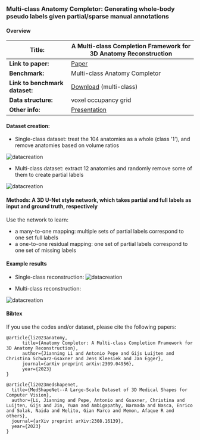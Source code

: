 
### Multi-class Anatomy Completor: Generating whole-body pseudo labels given partial/sparse manual annotations

#### Overview

| **Title:**    | A Multi-class Completion Framework for 3D Anatomy Reconstruction |
| -------- | ------- |
| **Link to paper:** | [Paper](https://arxiv.org/abs/2309.04956)    |
| **Benchmark:**    | Multi-class Anatomy Completor    |
| **Link to benchmark dataset:**    |   [Download](https://uni-duisburg-essen.sciebo.de/s/YTotoXPOwzANnXl) (multi-class) |
| **Data structure:**| voxel occupancy grid  |
| **Other info:**| [Presentation](https://jianningli.me/pdfs/Anatomy%20completor.pdf) |




#### Dataset creation: 

* Single-class dataset: treat the 104 anatomies as a whole (class '1'), and remove anatomies based on volume ratios

![datacreation](https://github.com/Jianningli/medshapenet-feedback/blob/main/assets/single_class_dataset.png)

* Multi-class dataset: extract 12 anatomies and randomly remove some of them to create partial labels

![datacreation](https://github.com/Jianningli/medshapenet-feedback/blob/main/assets/completor_dataset.png)

#### Methods:  A 3D U-Net style network, which takes partial and full labels as input and ground truth, respectively
Use the network to learn:<br>
* a many-to-one mapping: multiple sets of partial labels correspond to one set full labels
* a one-to-one residual mapping: one set of partial labels correspond to one set of missing labels

#### Example results 


* Single-class reconstruction:
![datacreation](https://github.com/Jianningli/medshapenet-feedback/blob/main/assets/single_class_results.png)


* Multi-class reconstruction:

![datacreation](https://github.com/Jianningli/medshapenet-feedback/blob/main/assets/completor_results.png)



#### Bibtex
If you use the codes and/or dataset, please cite the following papers:

```
@article{li2023anatomy,
      title={Anatomy Completor: A Multi-class Completion Framework for 3D Anatomy Reconstruction}, 
      author={Jianning Li and Antonio Pepe and Gijs Luijten and Christina Schwarz-Gsaxner and Jens Kleesiek and Jan Egger},
      journal={arXiv preprint arXiv:2309.04956},
      year={2023}
}

@article{li2023medshapenet,
  title={MedShapeNet--A Large-Scale Dataset of 3D Medical Shapes for Computer Vision},
  author={Li, Jianning and Pepe, Antonio and Gsaxner, Christina and Luijten, Gijs and Jin, Yuan and Ambigapathy, Narmada and Nasca, Enrico and Solak, Naida and Melito, Gian Marco and Memon, Afaque R and others},
  journal={arXiv preprint arXiv:2308.16139},
  year={2023}
}
```

